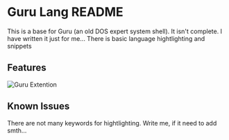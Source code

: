# Guru Lang README

This is a base for Guru (an old DOS expert system shell).
It isn't complete. I have written it just for me...
There is basic language hightlighting and snippets

## Features

![Guru Extention](https://github.com/Sha-Grisha/VSCodeGuruLangExt/blob/master/images/GuruExt.gif?raw=true)

## Known Issues

There are not many keywords for hightlighting. Write me, if it need to add smth...